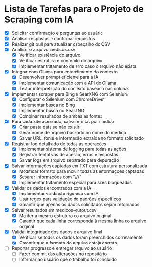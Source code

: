 # Lista de Tarefas para o Projeto de Scraping com IA

- [x] Solicitar confirmação e perguntas ao usuário
- [x] Analisar respostas e confirmar requisitos
- [x] Realizar git pull para atualizar cabeçalho do CSV
- [x] Analisar o arquivo medicos.csv
  - [x] Verificar existência do arquivo
  - [x] Verificar estrutura e conteúdo do arquivo
  - [x] Implementar tratamento de erro caso o arquivo não exista
- [x] Integrar com Ollama para entendimento do contexto
  - [x] Desenvolver prompt eficiente para a IA
  - [x] Implementar comunicação com a API do Ollama
  - [x] Testar interpretação do contexto baseado nas colunas
- [x] Implementar scraper para Bing e SearXNG com Selenium
  - [x] Configurar o Selenium com ChromeDriver
  - [x] Implementar busca no Bing
  - [x] Implementar busca no SearXNG
  - [x] Combinar resultados de ambas as fontes
- [x] Para cada site acessado, salvar em txt por médico
  - [x] Criar pasta data se não existir
  - [x] Gerar nome de arquivo baseado no nome do médico
  - [x] Salvar URL, fonte e informação extraída no formato solicitado
- [x] Registrar log detalhado de todas as operações
  - [x] Implementar sistema de logging para todas as ações
  - [x] Registrar tentativas de acesso, erros e respostas
  - [x] Salvar logs em arquivo separado para depuração
- [x] Salvar informações captadas em TXT com estrutura personalizada
  - [x] Modificar formato para incluir todas as informações captadas
  - [x] Separar informações com "///"
  - [x] Implementar tratamento especial para sites bloqueados
- [x] Validar os dados encontrados com a IA
  - [x] Implementar validação rigorosa com IA
  - [x] Usar regex para validação de padrões específicos
  - [x] Garantir que apenas os dados solicitados sejam retornados
- [x] Salvar resultados em medicos-output.csv
  - [x] Manter a mesma estrutura do arquivo original
  - [x] Garantir que cada linha corresponda à mesma linha do arquivo original
- [x] Validar integridade dos dados e arquivo final
  - [x] Verificar se todos os dados foram preenchidos corretamente
  - [x] Garantir que o formato do arquivo esteja correto
- [ ] Reportar progresso e entregar arquivo ao usuário
  - [ ] Fazer commit das alterações no repositório
  - [ ] Informar ao usuário que o trabalho foi concluído
